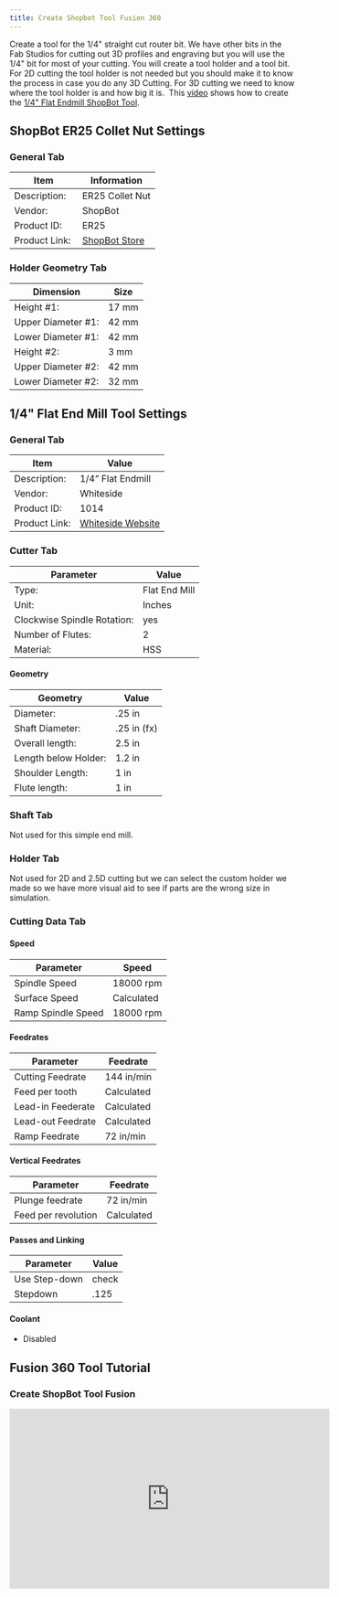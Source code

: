 ```yaml
---
title: Create Shopbot Tool Fusion 360
---
```


Create a tool for the 1/4" straight cut router bit. We have other bits in the Fab Studios for cutting out 3D profiles and engraving but you will use the 1/4" bit for most of your cutting. You will create a tool holder and a tool bit. For 2D cutting the tool holder is not needed but you should make it to know the process in case you do any 3D Cutting. For 3D cutting we need to know where the tool holder is and how big it is.  This [video](https://youtu.be/M9MQzYrLhGQ) shows how to create the [1/4" Flat Endmill ShopBot Tool](https://youtu.be/M9MQzYrLhGQ).

## ShopBot ER25 Collet Nut Settings

### General Tab

<div class="responsive-table-markdown">

| Item           | Information                                                              |
| -------------- | ------------------------------------------------------------------------ |
| Description:   | ER25 Collet Nut                                                          |
| Vendor:        | ShopBot                                                                  |
| Product ID:    | ER25                                                                     |
| Product Link:  | [ShopBot Store](https://store.shopbottools.com/products/collet-nut-er25) |

</div>

### Holder Geometry Tab

<div class="responsive-table-markdown">
 
| Dimension          | Size  |
| ------------------ | ----- |
| Height #1:         | 17 mm |
| Upper Diameter #1: | 42 mm |
| Lower Diameter #1: | 42 mm |
| Height #2:         | 3 mm  |
| Upper Diameter #2: | 42 mm |
| Lower Diameter #2: | 32 mm |

</div>

## 1/4" Flat End Mill Tool Settings

### General Tab

<div class="responsive-table-markdown">

| Item          | Value                                                                  |
| ------------- | ---------------------------------------------------------------------- |
| Description:  | 1/4” Flat Endmill                                                      |
| Vendor:       | Whiteside                                                              |
| Product ID:   | 1014                                                                   |
| Product Link: | [Whiteside Website](https://www.whitesiderouterbits.com/products/1014) |

</div>

### Cutter Tab

<div class="responsive-table-markdown">

| Parameter                   | Value         |
| --------------------------- | ------------- |
| Type:                       | Flat End Mill |
| Unit:                       | Inches        |
| Clockwise Spindle Rotation: | yes           |
| Number of Flutes:           | 2             |
| Material:                   | HSS           |

</div>

#### Geometry

<div class="responsive-table-markdown">

| Geometry             | Value       |
| -------------------- | ----------- |
| Diameter:            | .25 in      |
| Shaft Diameter:      | .25 in (fx) |
| Overall length:      | 2.5 in      |
| Length below Holder: | 1.2 in      |
| Shoulder Length:     | 1 in        |
| Flute length:        | 1 in        |

</div>

### Shaft Tab

Not used for this simple end mill.

### Holder Tab

Not used for 2D and 2.5D cutting but we can select the custom holder we made so we have more visual aid to see if parts are the wrong size in simulation.

### Cutting Data Tab

#### Speed

<div class="responsive-table-markdown">

| Parameter          | Speed      |
| ------------------ | ---------- |
| Spindle Speed      | 18000 rpm  |
| Surface Speed      | Calculated |
| Ramp Spindle Speed | 18000 rpm  |

</div>

#### Feedrates

<div class="responsive-table-markdown">

| Parameter         | Feedrate   |
| ----------------- | ---------- |
| Cutting Feedrate  | 144 in/min |
| Feed per tooth    | Calculated |
| Lead-in Feederate | Calculated |
| Lead-out Feedrate | Calculated |
| Ramp Feedrate     | 72 in/min  |

</div>

#### Vertical Feedrates

<div class="responsive-table-markdown">

| Parameter           | Feedrate   |
| ------------------- | ---------- |
| Plunge feedrate     | 72 in/min  |
| Feed per revolution | Calculated |

</div>

#### Passes and Linking

<div class="responsive-table-markdown">

| Parameter     | Value |
| ------------- | ----- |
| Use Step-down | check |
| Stepdown      | .125  |

</div>

#### Coolant

- Disabled

## Fusion 360 Tool Tutorial

<div class="video-grid">

<div class="video-card">

### Create ShopBot Tool Fusion

<div class="iframe-16-9-container" ><iframe class="youTubeIframe" src="https://www.youtube.com/embed/M9MQzYrLhGQ?rel=0" width="560" height="315" frameborder="0" allowfullscreen="allowfullscreen"></iframe>
</div>
</div>

</div>
